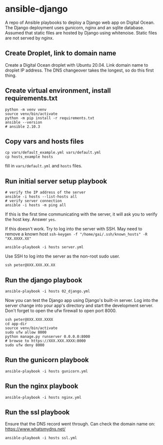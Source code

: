 # ansible-django

A repo of Ansible playbooks to deploy a Django web app on Digital Ocean. The Django deployment uses gunicorn, nginx and an sqlite database. Assumed that static files are hosted by Django using whitenoise. Static files are not served by nginx.

## Create Droplet, link to domain name

Create a Digital Ocean droplet with Ubuntu 20.04. Link domain name to droplet IP address. The DNS changeover takes the longest, so do this first thing.

## Create virtual environment, install requirements.txt

```
python -m venv venv
source venv/bin/activate
python -m pip install -r requirements.txt
ansible --version
# ansible 2.10.3
```

## Copy vars and hosts files

```
cp vars/default_example.yml vars/default.yml
cp hosts_example hosts
```

fill in ```vars/default.yml``` and ```hosts``` files.

## Run initial server setup playbook

```
# verify the IP address of the server
ansible -i hosts --list-hosts all
# verify server connection
ansible -i hosts -m ping all
```

If this is the first time communicating with the server, it will ask you to verify the host key. Answer ```yes```.

If this doesn't work. Try to log into the server with SSH. May need to remove a known host ```ssh-keygen -f "/home/gai/.ssh/known_hosts" -R "XX.XXXX.XX"```

```
ansible-playbook -i hosts server.yml
```

Use SSH to log into the server as the non-root sudo user.

```
ssh peter@XXX.XXX.XX.XX
```

## Run the django playbook

```
ansible-playbook -i hosts 02_django.yml
```

Now you can test the Django app using Django's built-in server. Log into the server change into your app's directory and start the development server. Don't forget to open the ufw firewall to open port 8000.

```
ssh peter@XXX.XXX.XXXX
cd app-dir
source venv/bin/activate
sudo ufw allow 8000
python manage.py runserver 0.0.0.0:8000
# browse to https://XXX.XXX.XXXX:8000
sudo ufw deny 8000
```

## Run the gunicorn playbook

```
ansible-playbook -i hosts gunicorn.yml
```

## Run the nginx playbook

```
ansible-playbook -i hosts nginx.yml
```

## Run the ssl playbook

Ensure that the DNS record went through. Can check the domain name on: https://www.whatsmydns.net/

```
ansible-playbook -i hosts ssl.yml
```
